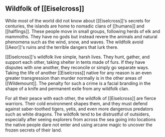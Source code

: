 ## Wildfolk of [[Eiselcross]]

While most of the world did not know about [[Eiselcross]]'s secrets for centuries, the islands are home to nomadic clans of [[humans]] and [[halflings]]. These people move in small groups, following herds of elk and mammoths. They have no gods but instead revere the animals and natural phenomena such as the wind, snow, and waves. The wildfolk avoid [[Aeor]]'s ruins and the terrible dangers that lurk there.

[[Eiselcross]]'s wildfolk live simple, harsh lives. They hunt, gather, and support each other, taking shelter in tents made of furs. If they have disputes with one another, they reconcile or simply go separate ways. Taking the life of another [[Eiselcross]] native for any reason is an even greater transgression than murder normally is in the other areas of [[Wildemount]]. The penalty for such a crime is a facial branding in the shape of a knife and permanent exile from any wildfolk clan.

For all their peace with each other, the wildfolk of [[Eiselcross]] are fierce warriors. Their cold environment shapes them, and they must defend against saber-toothed tigers, yetis, and even more dangerous predators such as white dragons. The wildfolk tend to be distrustful of outsiders, especially after seeing explorers from across the sea going into locations the native people dare not enter and using arcane magic to uncover the frozen secrets of their land.